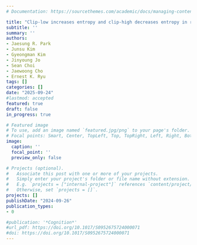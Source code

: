 ```yaml
---
# Documentation: https://sourcethemes.com/academic/docs/managing-content/

title: "Clip-low increases entropy and clip-high decreases entropy in reinforcement learning of large language models (submitted)"
subtitle: ''
summary: ''
authors:
- Jaesung R. Park
- Junsu Kim
- Gyeongman Kim
- Jinyoung Jo
- Sean Choi
- Jaewoong Cho
- Ernest K. Ryu
tags: []
categories: []
date: "2025-09-24"
#lastmod: accepted
featured: true
draft: false
in_progress: true 

# Featured image
# To use, add an image named `featured.jpg/png` to your page's folder.
# Focal points: Smart, Center, TopLeft, Top, TopRight, Left, Right, BottomLeft, Bottom, BottomRight.
image:
  caption: ''
  focal_point: ''
  preview_only: false

# Projects (optional).
#   Associate this post with one or more of your projects.
#   Simply enter your project's folder or file name without extension.
#   E.g. `projects = ["internal-project"]` references `content/project/deep-learning/index.md`.
#   Otherwise, set `projects = []`.
projects: []
publishDate: "2024-09-26"
publication_types:
- 0

#publication: '*Cognition*'
#url_pdf: https://doi.org/10.1017/S0952675724000071
#doi: https://doi.org/10.1017/S0952675724000071
---
```

